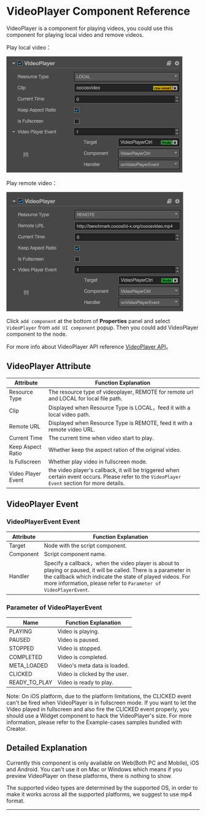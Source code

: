 # VideoPlayer Component Reference

VideoPlayer is a component for playing videos, you could use this component for playing local video and remove videos.

Play local video：

![videoplayer](./videoplayer/videoplayer.png)

Play remote video：

![videoplayer-remote](./videoplayer/videoplayer-remote.png)

Click `add component` at the bottom of **Properties** panel and select `VideoPlayer` from `add UI component` popup.
Then you could add VideoPlayer component to the node.

For more info about VideoPlayer API reference [VideoPlayer API](../api/classes/VideoPlayer.html)。

## VideoPlayer Attribute

| Attribute | Function Explanation
|-------- | ----------- |
| Resource Type| The resource type of videoplayer, REMOTE for remote url and LOCAL for local file path.
| Clip | Displayed when Resource Type is LOCAL，feed it with a local video path.
| Remote URL | Displayed when Resource Type is REMOTE, feed it with a remote video URL.
| Current Time | The current time when video start to play.
| Keep Aspect Ratio | Whether keep the aspect ration of the original video.
| Is Fullscreen| Whether play video in fullscreen mode.
| Video Player Event| the video player's callback, it will be triggered when certain event occurs. Please refer to the `VideoPlayer Event` section for more details.

## VideoPlayer Event

### VideoPlayerEvent Event
| Attribute |   Function Explanation
| -------------- | ----------- |
|Target| Node with the script component.
|Component| Script component name.
|Handler| Specify a callback，when the video player is about to playing or paused, it will be called. There is a parameter in the callback which indicate the state of played videos. For more information, please refer to `Parameter of VideoPlayerEvent`.

### Parameter of VideoPlayerEvent

| Name           | Function Explanation          |
| -------------- | -----------                   |
| PLAYING        | Video is playing.             |
| PAUSED         | Video is paused.              |
| STOPPED        | Video is stopped.             |
| COMPLETED      | Video is completed.           |
| META_LOADED    | Video's meta data is loaded.  |
| CLICKED        | Video is clicked by the user. |
| READY_TO_PLAY  | Video is ready to play.       |


Note: On iOS platform, due to the platform limitations, the CLICKED event can't be fired when VideoPlayer is in fullscreen mode.
If you want to let the Video played in fullscreen and also fire the CLICKED event properly, you should use a Widget component
to hack the VideoPlayer's size. For more information, please refer to the Example-cases samples bundled with Creator.

## Detailed Explanation
Currently this component is only available on Web(Both PC and Mobile), iOS and Android.
You can't use it on Mac or Windows which means if you preview VideoPlayer on these platforms, there is nothing to show.

The supported video types are determined by the supported OS, in order to make it works across all the supported platforms,
we suggest to use mp4 format.

<hr>
